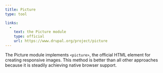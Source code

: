 ```yaml
---
title: Picture
type: tool

links:
  -
    text: the Picture module
    type: official
    url: https://www.drupal.org/project/picture
---
```


The Picture module implements `<picture>`, the official HTML element for creating responsive images. This method is better than all other approaches because it is steadily achieving native browser support.

